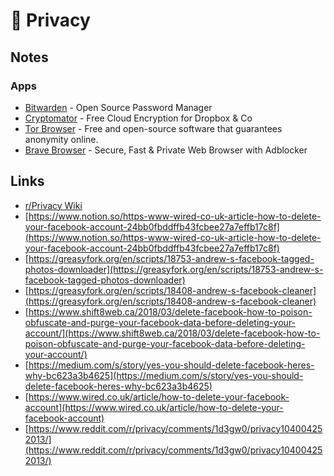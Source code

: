 # 🔐 Privacy



## Notes

### Apps

* [Bitwarden](https://bitwarden.com/) - Open Source Password Manager
* [Cryptomator](https://cryptomator.org/) - Free Cloud Encryption for Dropbox & Co
* [Tor Browser](https://www.torproject.org/) - Free and open-source software that guarantees anonymity online.
* [Brave Browser](https://brave.com/) - Secure, Fast & Private Web Browser with Adblocker

## Links

* [r/Privacy Wiki](https://www.reddit.com/r/privacy/wiki/index)
* [https://www.notion.so/https-www-wired-co-uk-article-how-to-delete-your-facebook-account-24bb0fbddffb43fcbee27a7effb17c8f](https://www.notion.so/https-www-wired-co-uk-article-how-to-delete-your-facebook-account-24bb0fbddffb43fcbee27a7effb17c8f)
* [https://greasyfork.org/en/scripts/18753-andrew-s-facebook-tagged-photos-downloader](https://greasyfork.org/en/scripts/18753-andrew-s-facebook-tagged-photos-downloader)
* [https://greasyfork.org/en/scripts/18408-andrew-s-facebook-cleaner](https://greasyfork.org/en/scripts/18408-andrew-s-facebook-cleaner)
* [https://www.shift8web.ca/2018/03/delete-facebook-how-to-poison-obfuscate-and-purge-your-facebook-data-before-deleting-your-account/](https://www.shift8web.ca/2018/03/delete-facebook-how-to-poison-obfuscate-and-purge-your-facebook-data-before-deleting-your-account/)
* [https://medium.com/s/story/yes-you-should-delete-facebook-heres-why-bc623a3b4625](https://medium.com/s/story/yes-you-should-delete-facebook-heres-why-bc623a3b4625)
* [https://www.wired.co.uk/article/how-to-delete-your-facebook-account](https://www.wired.co.uk/article/how-to-delete-your-facebook-account)
* [https://www.reddit.com/r/privacy/comments/1d3gw0/privacy104004252013/](https://www.reddit.com/r/privacy/comments/1d3gw0/privacy104004252013/)

